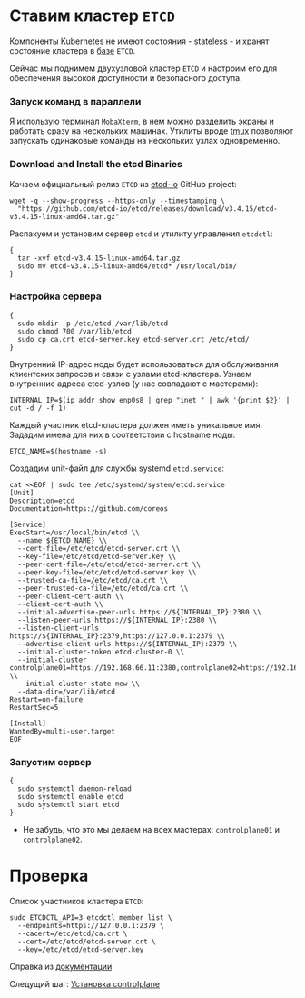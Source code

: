 # Ставим кластер `ETCD`

Компоненты Kubernetes не имеют состояния - stateless - и хранят состояние кластера в [базе](https://github.com/etcd-io/etcd) `ETCD`. 

Сейчас мы поднимем двухузловой кластер `ETCD` и настроим его для обеспечения высокой доступности и безопасного доступа.

### Запуск команд в параллели

Я использую терминал `MobaXterm`, в нем можно разделить экраны и работать сразу на нескольких машинах.
Утилиты вроде [tmux](https://github.com/tmux/tmux/wiki) позволяют запускать одинаковые команды на нескольких узлах одновременно.

### Download and Install the etcd Binaries

Качаем официальный релиз `ETCD` из [etcd-io](https://github.com/etcd-io/etcd) GitHub project:

```
wget -q --show-progress --https-only --timestamping \
  "https://github.com/etcd-io/etcd/releases/download/v3.4.15/etcd-v3.4.15-linux-amd64.tar.gz"
```

Распакуем и установим сервер `etcd` и утилиту управления `etcdctl`:

```
{
  tar -xvf etcd-v3.4.15-linux-amd64.tar.gz
  sudo mv etcd-v3.4.15-linux-amd64/etcd* /usr/local/bin/
}
```

### Настройка сервера

```
{
  sudo mkdir -p /etc/etcd /var/lib/etcd
  sudo chmod 700 /var/lib/etcd
  sudo cp ca.crt etcd-server.key etcd-server.crt /etc/etcd/
}
```
Внутренний IP-адрес ноды будет использоваться для обслуживания клиентских запросов и связи с узлами etcd-кластера. Узнаем  внутренние адреса etcd-узлов (у нас совпадают с мастерами):
```
INTERNAL_IP=$(ip addr show enp0s8 | grep "inet " | awk '{print $2}' | cut -d / -f 1)
```

Каждый участник etcd-кластера должен иметь уникальное имя. Зададим имена для них в соответствии с hostname ноды:

```
ETCD_NAME=$(hostname -s)
```

Создадим unit-файл для службы systemd `etcd.service`:

```
cat <<EOF | sudo tee /etc/systemd/system/etcd.service
[Unit]
Description=etcd
Documentation=https://github.com/coreos

[Service]
ExecStart=/usr/local/bin/etcd \\
  --name ${ETCD_NAME} \\
  --cert-file=/etc/etcd/etcd-server.crt \\
  --key-file=/etc/etcd/etcd-server.key \\
  --peer-cert-file=/etc/etcd/etcd-server.crt \\
  --peer-key-file=/etc/etcd/etcd-server.key \\
  --trusted-ca-file=/etc/etcd/ca.crt \\
  --peer-trusted-ca-file=/etc/etcd/ca.crt \\
  --peer-client-cert-auth \\
  --client-cert-auth \\
  --initial-advertise-peer-urls https://${INTERNAL_IP}:2380 \\
  --listen-peer-urls https://${INTERNAL_IP}:2380 \\
  --listen-client-urls https://${INTERNAL_IP}:2379,https://127.0.0.1:2379 \\
  --advertise-client-urls https://${INTERNAL_IP}:2379 \\
  --initial-cluster-token etcd-cluster-0 \\
  --initial-cluster controlplane01=https://192.168.66.11:2380,controlplane02=https://192.168.66.12:2380 \\
  --initial-cluster-state new \\
  --data-dir=/var/lib/etcd
Restart=on-failure
RestartSec=5

[Install]
WantedBy=multi-user.target
EOF
```

### Запустим сервер

```
{
  sudo systemctl daemon-reload
  sudo systemctl enable etcd
  sudo systemctl start etcd
}
```

* Не забудь, что это мы делаем на всех мастерах: `controlplane01` и `controlplane02`.

# Проверка

Список участников кластера `ETCD`:

```
sudo ETCDCTL_API=3 etcdctl member list \
  --endpoints=https://127.0.0.1:2379 \
  --cacert=/etc/etcd/ca.crt \
  --cert=/etc/etcd/etcd-server.crt \
  --key=/etc/etcd/etcd-server.key
```

Справка из [документации](https://kubernetes.io/docs/tasks/administer-cluster/configure-upgrade-etcd/#starting-etcd-clusters)

Следущий шаг: [Установка controlplane](07.md)
